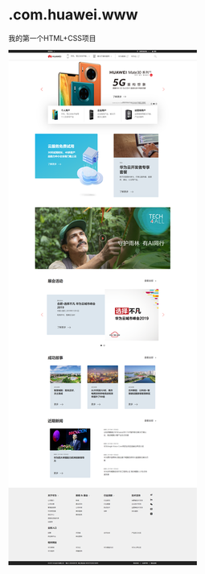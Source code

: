 # .com.huawei.www
我的第一个HTML+CSS项目

![首页效果图](https://github.com/F9329009/.com.huawei.www/blob/master/%E9%A6%96%E9%A1%B5%E6%95%88%E6%9E%9C%E5%9B%BE.png?raw=true)
